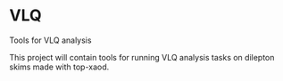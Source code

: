 # VLQ
Tools for VLQ analysis

This project will contain tools for running VLQ analysis tasks on dilepton skims made with top-xaod.
